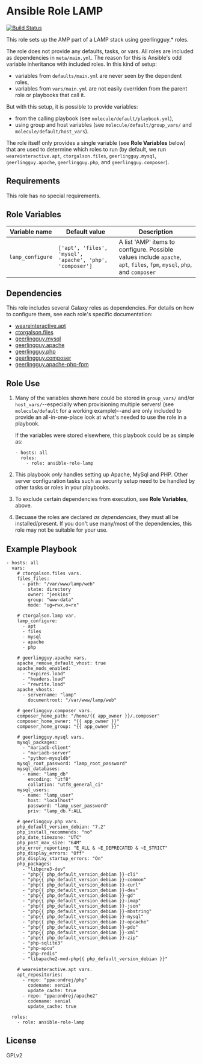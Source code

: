 # Ansible Role LAMP

[![Build Status](https://travis-ci.org/ctorgalson/ansible-role-lamp.svg?branch=master)](https://travis-ci.org/ctorgalson/ansible-role-lamp)

This role sets up the AMP part of a LAMP stack using geerlingguy.* roles.

The role does not provide any defaults, tasks, or vars. All roles are
included as dependencies in `meta/main.yml`. The reason for this is
Ansible's odd variable inheritance with included roles. In this kind of
setup:

- variables from `defaults/main.yml` are never seen by the dependent roles,
- variables from `vars/main.yml` are not easily overriden from the
  parent role or playbooks that call it.

But with this setup, it is possible to provide variables:

- from the calling playbook (see `molecule/default/playbook.yml`),
- using group and host variables (see `molecule/default/group_vars/` and
  `molecule/default/host_vars`).

The role itself only provides a single variable (see **Role Variables**
below) that are used to determine which roles to run (by default, we run
`weareinteractive.apt`, `ctorgalson.files`, `geerlingguy.mysql`,
`geerlingguy.apache`, `geerlingguy.php`, and `geerlingguy.composer`).

## Requirements

This role has no special requirements.

## Role Variables

| Variable name     | Default value | Description |
|-------------------|---------------|-------------|
| `lamp_configure`  | `['apt', 'files', 'mysql', 'apache', 'php', 'composer']` | A list 'AMP' items to configure. Possible values include `apache`, `apt`, `files`, `fpm`, `mysql`, `php`, and `composer` |

## Dependencies

This role includes several Galaxy roles as dependencies. For details on how
to configure them, see each role's specific documentation:

- [weareinteractive.apt](https://galaxy.ansible.com/weareinteractive/apt)
- [ctorgalson.files](https://galaxy.ansible.com/ctorgalson/files)
- [geerlingguy.mysql](https://galaxy.ansible.com/geerlingguy/mysql)
- [geerlingguy.apache](https://galaxy.ansible.com/geerlingguy/apache)
- [geerlingguy.php](https://galaxy.ansible.com/geerlingguy/php)
- [geerlingguy.composer](https://galaxy.ansible.com/geerlingguy/composer)
- [geerlingguy.apache-php-fpm](https://galaxy.ansible.com/geerlingguy/apachei-php-fpm)

## Role Use

1. Many of the variables shown here could be stored in `group_vars/`
   and/or `host_vars/`--especially when provisioning multiple
   servers! (see `molecule/default` for a working example)--and are
   only included to provide an all-in-one-place look at what's needed
   to use the role in a playbook.

   If the variables were stored elsewhere, this playbook could be as
   simple as:

   ```
   - hosts: all
     roles:
       - role: ansible-role-lamp
   ```
2. This playbook _only_ handles setting up Apache, MySql and PHP.
   Other server configuration tasks such as security setup need to be
   handled by other tasks or roles in your playbooks.

3. To exclude certain dependencies from execution, see **Role
   Variables**, above.

4. Becuase the roles are declared _as dependencies_, they must all be
   installed/present. If you don't use many/most of the dependencies,
   this role may not be suitable for your use.

## Example Playbook

    - hosts: all
      vars:
        # ctorgalson.files vars.
        files_files:
          - path: "/var/www/lamp/web"
            state: directory
            owner: "jenkins"
            group: "www-data"
            mode: "ug=rwx,o=rx"

        # ctorgalson.lamp var.
        lamp_configure:
          - apt
          - files
          - mysql
          - apache
          - php

        # geerlingguy.apache vars.
        apache_remove_default_vhost: true
        apache_mods_enabled:
          - "expires.load"
          - "headers.load"
          - "rewrite.load"
        apache_vhosts:
          - servername: "lamp"
            documentroot: "/var/www/lamp/web"

        # geerlingguy.composer vars.
        composer_home_path: "/home/{{ app_owner }}/.composer"
        composer_home_owner: "{{ app_owner }}"
        composer_home_group: "{{ app_owner }}"

        # geerlingguy.mysql vars.
        mysql_packages:
          - "mariadb-client"
          - "mariadb-server"
          - "python-mysqldb"
        mysql_root_password: "lamp_root_password"
        mysql_databases:
          - name: "lamp_db"
            encoding: "utf8"
            collation: "utf8_general_ci"
        mysql_users:
          - name: "lamp_user"
            host: "localhost"
            password: "lamp_user_password"
            priv: "lamp_db.*:ALL

        # geerlingguy.php vars.
        php_default_version_debian: "7.2"
        php_install_recommends: "no"
        php_date_timezone: "UTC"
        php_post_max_size: "64M"
        php_error_reporting: "E_ALL & ~E_DEPRECATED & ~E_STRICT"
        php_display_errors: "Off"
        php_display_startup_errors: "On"
        php_packages:
          - "libpcre3-dev"
          - "php{{ php_default_version_debian }}-cli"
          - "php{{ php_default_version_debian }}-common"
          - "php{{ php_default_version_debian }}-curl"
          - "php{{ php_default_version_debian }}-dev"
          - "php{{ php_default_version_debian }}-gd"
          - "php{{ php_default_version_debian }}-imap"
          - "php{{ php_default_version_debian }}-json"
          - "php{{ php_default_version_debian }}-mbstring"
          - "php{{ php_default_version_debian }}-mysql"
          - "php{{ php_default_version_debian }}-opcache"
          - "php{{ php_default_version_debian }}-pdo"
          - "php{{ php_default_version_debian }}-xml"
          - "php{{ php_default_version_debian }}-zip"
          - "php-sqlite3"
          - "php-apcu"
          - "php-redis"
          - "libapache2-mod-php{{ php_default_version_debian }}"

        # weareinteractive.apt vars.
        apt_repositories:
          - repo: "ppa:ondrej/php"
            codename: xenial
            update_cache: true
          - repo: "ppa:ondrej/apache2"
            codename: xenial
            update_cache: true

      roles:
        - role: ansible-role-lamp

## License

GPLv2
